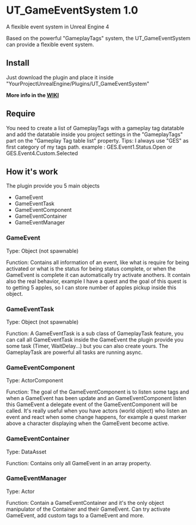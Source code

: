 # UT_GameEventSystem 1.0
A flexible event system in Unreal Engine 4

Based on the powerful "GameplayTags" system, the UT_GameEventSystem can provide a flexible event system.

## Install
Just download the plugin and place it inside "YourProjectUnrealEngine/Plugins/UT_GameEventSystem"

**More info in the [WIKI](https://github.com/Maxwell21/UT_GameEventSystem/wiki)**

## Require
You need to create a list of GameplayTags with a gameplay tag datatable and add the datatable inside you project settings
in the "GameplayTags" part on the "Gameplay Tag table list" property.
Tips: I always use "GES" as first category of my tags path.
example : GES.Event1.Status.Open or GES.Event4.Custom.Selected

## How it's work
The plugin provide you 5 main objects
- GameEvent
- GameEventTask
- GameEventComponent
- GameEventContainer
- GameEventManager

### GameEvent
Type: Object (not spawnable)

Function: Contains all information of an event, like what is require for being activated or what is the status for being status complete, or when the GameEvent is complete it can automatically try activate anothers. It contain also the real behavior, example I have a quest and the goal of this quest is to getting 5 apples, so I can store number of apples pickup inside this object.

### GameEventTask
Type: Object (not spawnable)

Function: A GameEventTask is a sub class of GameplayTask feature, you can call all
GameEventTask inside the GameEvent the plugin provide you some task (Timer, WaitDelay...) but you can also create yours.
The GameplayTask are powerful all tasks are running async.

### GameEventComponent
Type: ActorComponent

Function: The goal of the GameEventComponent is to listen some tags and when a GameEvent has been update and an GameEventComponent listen this GameEvent a delegate event of the GameEventComponent will be called.
It's really useful when you have actors (world object) who listen an event and react when some change happens, for example a quest marker above a character displaying when the GameEvent become active.

### GameEventContainer
Type: DataAsset

Function: Contains only all GameEvent in an array property.

### GameEventManager
Type: Actor

Function: Contain a GameEventContainer and it's the only object manipulator of the Container and their GameEvent.
Can try activate GameEvent, add custom tags to a GameEvent and more.
